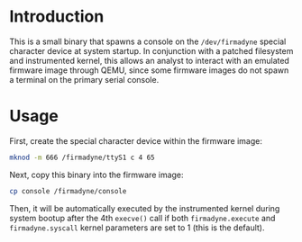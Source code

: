 Introduction
============

This is a small binary that spawns a console on the `/dev/firmadyne` special character device at system startup. In conjunction with a patched filesystem and instrumented kernel, this allows an analyst to interact with an emulated firmware image through QEMU, since some firmware images do not spawn a terminal on the primary serial console.

Usage
=====

First, create the special character device within the firmware image:

```sh
mknod -m 666 /firmadyne/ttyS1 c 4 65
```

Next, copy this binary into the firmware image:

```sh
cp console /firmadyne/console
```

Then, it will be automatically executed by the instrumented kernel during system bootup after the 4th `execve()` call if both `firmadyne.execute` and `firmadyne.syscall` kernel parameters are set to 1 (this is the default).
